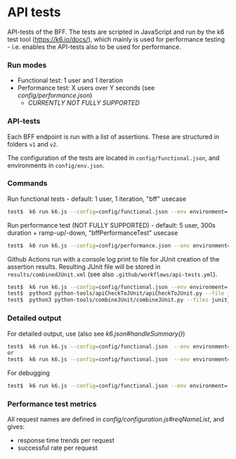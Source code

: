 # API tests

API-tests of the BFF. The tests are scripted in JavaScript and run by the k6 test tool (https://k6.io/docs/), 
which mainly is used for performance testing - i.e. enables the API-tests also to be used for performance. 

### Run modes
- Functional test: 1 user and 1 iteration
- Performance test: X users over Y seconds (see _config/performance.json_)
  - _CURRENTLY NOT FULLY SUPPORTED_
  
### API-tests
Each BFF endpoint is run with a list of assertions. These are structured in folders `v1` and `v2`.

The configuration of the tests are located in `config/functional.json`, and environments in `config/env.json`.

### Commands
Run functional tests - default: 1 user, 1 iteration, "bff" usecase
```bash
test$  k6 run k6.js --config=config/functional.json --env environment=[staging, prod]
```

Run performance test (NOT FULLY SUPPORTED) - default: 5 user, 300s duration + ramp-up/-down, "bffPerformanceTest" usecase
```bash
test$  k6 run k6.js --config=config/performance.json --env environment=[staging, prod] --env performanceTest=true
```

Github Actions run with a console log print to file for JUnit creation of the assertion results. Resulting JUnit file
will be stored in `results/combinedJUnit.xml` (see also `.github/workflows/api-tests.yml`).
```bash
test$  k6 run k6.js --config=config/functional.json --env environment=[staging, prod]
test$  python3 python-tools/apiCheckToJUnit/apiCheckToJUnit.py --file junitLog.txt --folder results
test$  python3 python-tools/combineJUnit/combineJUnit.py --files junit_bff.xml,junitFromChecks.xml --folder results
```

### Detailed output
For detailed output, use (also see _k6.json#handleSummary()_)
```bash
test$  k6 run k6.js --config=config/functional.json  --env environment=[staging, prod] --out csv=results/output.csv
or
test$  k6 run k6.js --config=config/functional.json  --env environment=[staging, prod] --out json=results/output.json
```
For debugging
```bash
test$  k6 run k6.js --config=config/functional.json --env environment=[staging, prod] [--http-debug || --http-debug="full"]
```

### Performance test metrics
All request names are defined in _config/configuration.js#reqNameList_, and gives:
- response time trends per request
- successful rate per request
